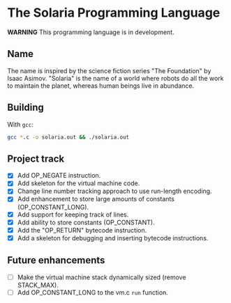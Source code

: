 # The Solaria Programming Language

**WARNING** This programming language is in development.

## Name

The name is inspired by the science fiction series "The Foundation" by Isaac
Asimov. "Solaria" is the name of a world where robots do all the work to
maintain the planet, whereas human beings live in abundance.

## Building

With `gcc`:

```sh
gcc *.c -o solaria.out && ./solaria.out
```

## Project track

- [x] Add OP_NEGATE instruction.
- [x] Add skeleton for the virtual machine code.
- [x] Change line number tracking approach to use run-length encoding.
- [x] Add enhancement to store large amounts of constants (OP_CONSTANT_LONG).
- [x] Add support for keeping track of lines.
- [x] Add ability to store constants (OP_CONSTANT).
- [x] Add the "OP_RETURN" bytecode instruction.
- [x] Add a skeleton for debugging and inserting bytecode instructions.

## Future enhancements

- [ ] Make the virtual machine stack dynamically sized (remove STACK_MAX).
- [ ] Add OP_CONSTANT_LONG to the vm.c `run` function.

